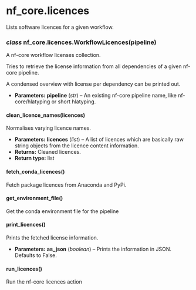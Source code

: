 # nf_core.licences

Lists software licences for a given workflow.

### _class_ nf_core.licences.WorkflowLicences(pipeline)

A nf-core workflow licenses collection.

Tries to retrieve the license information from all dependencies
of a given nf-core pipeline.

A condensed overview with license per dependency can be printed out.

- **Parameters:**
  **pipeline** (_str_) – An existing nf-core pipeline name, like nf-core/hlatyping
  or short hlatyping.

#### clean_licence_names(licences)

Normalises varying licence names.

- **Parameters:**
  **licences** (_list_) – A list of licences which are basically raw string objects from
  the licence content information.
- **Returns:**
  Cleaned licences.
- **Return type:**
  list

#### fetch_conda_licences()

Fetch package licences from Anaconda and PyPi.

#### get_environment_file()

Get the conda environment file for the pipeline

#### print_licences()

Prints the fetched license information.

- **Parameters:**
  **as_json** (_boolean_) – Prints the information in JSON. Defaults to False.

#### run_licences()

Run the nf-core licences action
